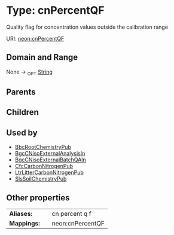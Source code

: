 
# Type: cnPercentQF


Quality flag for concentration values outside the calibration range

URI: [neon:cnPercentQF](https://data.neonscience.org/cnPercentQF)


## Domain and Range

None ->  <sub>OPT</sub> [String](types/String.md)

## Parents


## Children


## Used by

 * [BbcRootChemistryPub](BbcRootChemistryPub.md)
 * [BgcCNisoExternalAnalysisIn](BgcCNisoExternalAnalysisIn.md)
 * [BgcCNisoExternalBatchQAIn](BgcCNisoExternalBatchQAIn.md)
 * [CfcCarbonNitrogenPub](CfcCarbonNitrogenPub.md)
 * [LtrLitterCarbonNitrogenPub](LtrLitterCarbonNitrogenPub.md)
 * [SlsSoilChemistryPub](SlsSoilChemistryPub.md)

## Other properties

|  |  |  |
| --- | --- | --- |
| **Aliases:** | | cn percent q f |
| **Mappings:** | | neon:cnPercentQF |


